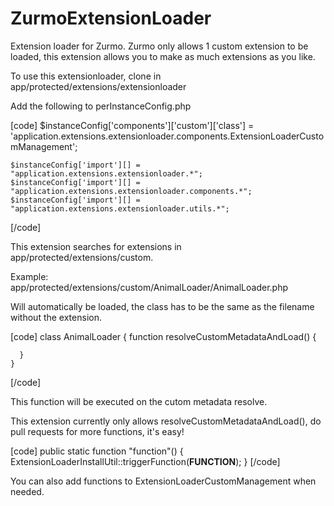 ZurmoExtensionLoader
====================

Extension loader for Zurmo.
Zurmo only allows 1 custom extension to be loaded, this extension allows you to make as much extensions as you like.

To use this extensionloader, clone in app/protected/extensions/extensionloader

Add the following to perInstanceConfig.php

[code]
    $instanceConfig['components']['custom']['class'] = 'application.extensions.extensionloader.components.ExtensionLoaderCustomManagement';

    $instanceConfig['import'][] = "application.extensions.extensionloader.*";
    $instanceConfig['import'][] = "application.extensions.extensionloader.components.*";
    $instanceConfig['import'][] = "application.extensions.extensionloader.utils.*";
[/code]

This extension searches for extensions in app/protected/extensions/custom.

Example:
app/protected/extensions/custom/AnimalLoader/AnimalLoader.php

Will automatically be loaded, the class has to be the same as the filename without the extension.

[code]
    class AnimalLoader {
      function resolveCustomMetadataAndLoad() {

      }
    }
[/code]

This function will be executed on the cutom metadata resolve.

This extension currently only allows resolveCustomMetadataAndLoad(), do pull requests for more functions, it's easy!

[code]
    public static function "function"()
    {
        ExtensionLoaderInstallUtil::triggerFunction(__FUNCTION__);
    }
[/code]

You can also add functions to ExtensionLoaderCustomManagement when needed.
